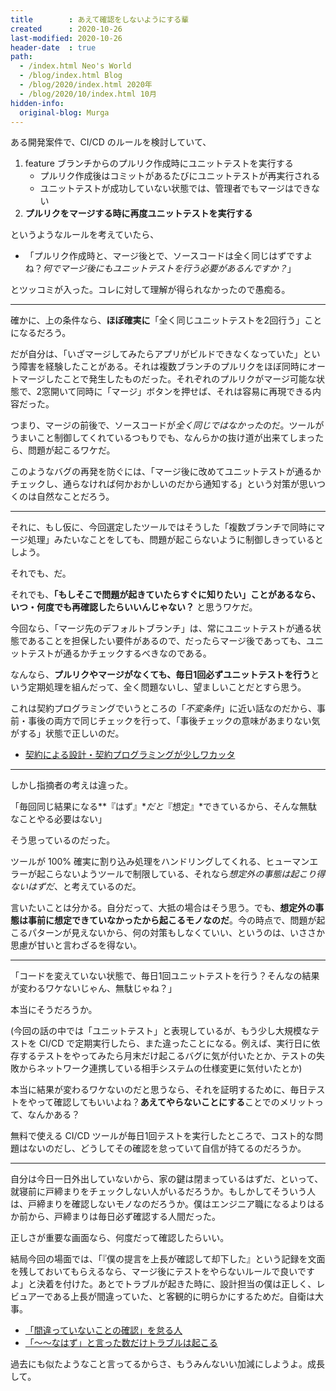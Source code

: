 ```yaml
---
title        : あえて確認をしないようにする輩
created      : 2020-10-26
last-modified: 2020-10-26
header-date  : true
path:
  - /index.html Neo's World
  - /blog/index.html Blog
  - /blog/2020/index.html 2020年
  - /blog/2020/10/index.html 10月
hidden-info:
  original-blog: Murga
---
```


ある開発案件で、CI/CD のルールを検討していて、

1. feature ブランチからのプルリク作成時にユニットテストを実行する
    - プルリク作成後はコミットがあるたびにユニットテストが再実行される
    - ユニットテストが成功していない状態では、管理者でもマージはできない
2. **プルリクをマージする時に再度ユニットテストを実行する**

というようなルールを考えていたら、

- 「プルリク作成時と、マージ後とで、ソースコードは全く同じはずですよね？*何でマージ後にもユニットテストを行う必要があるんですか？*」

とツッコミが入った。コレに対して理解が得られなかったので愚痴る。

---

確かに、上の条件なら、**ほぼ確実に**「全く同じユニットテストを2回行う」ことになるだろう。

だが自分は、「いざマージしてみたらアプリがビルドできなくなっていた」という障害を経験したことがある。それは複数ブランチのプルリクをほぼ同時にオートマージしたことで発生したものだった。それぞれのプルリクがマージ可能な状態で、2窓開いて同時に「マージ」ボタンを押せば、それは容易に再現できる内容だった。

つまり、マージの前後で、ソースコードが*全く同じではなかった*のだ。ツールがうまいこと制御してくれているつもりでも、なんらかの抜け道が出来てしまったら、問題が起こるワケだ。

このようなバグの再発を防ぐには、「マージ後に改めてユニットテストが通るかチェックし、通らなければ何かおかしいのだから通知する」という対策が思いつくのは自然なことだろう。

---

それに、もし仮に、今回選定したツールではそうした「複数ブランチで同時にマージ処理」みたいなことをしても、問題が起こらないように制御しきっているとしよう。

それでも、だ。

それでも、**「もしそこで問題が起きていたらすぐに知りたい」ことがあるなら、いつ・何度でも再確認したらいいんじゃない？** と思うワケだ。

今回なら、「マージ先のデフォルトブランチ」は、常にユニットテストが通る状態であることを担保したい要件があるので、だったらマージ後であっても、ユニットテストが通るかチェックするべきなのである。

なんなら、**プルリクやマージがなくても、毎日1回必ずユニットテストを行う**という定期処理を組んだって、全く問題ないし、望ましいことだとすら思う。

これは契約プログラミングでいうところの「*不変条件*」に近い話なのだから、事前・事後の両方で同じチェックを行って、「事後チェックの意味があまりない気がする」状態で正しいのだ。

- [契約による設計・契約プログラミングが少しワカッタ](/blog/2019/10/05-01.html)

---

しかし指摘者の考えは違った。

「毎回同じ結果になる**『はず』**だと*『想定』*できているから、そんな無駄なことやる必要はない」

そう思っているのだった。

ツールが 100% 確実に割り込み処理をハンドリングしてくれる、ヒューマンエラーが起こらないようツールで制限している、それなら*想定外の事態は起こり得ないはずだ*、と考えているのだ。

言いたいことは分かる。自分だって、大抵の場合はそう思う。でも、**想定外の事態は事前に想定できていなかったから起こるモノなのだ**。今の時点で、問題が起こるパターンが見えないから、何の対策もしなくていい、というのは、いささか思慮が甘いと言わざるを得ない。

---

「コードを変えていない状態で、毎日1回ユニットテストを行う？そんなの結果が変わるワケないじゃん、無駄じゃね？」

本当にそうだろうか。

(今回の話の中では「ユニットテスト」と表現しているが、もう少し大規模なテストを CI/CD で定期実行したら、また違ったことになる。例えば、実行日に依存するテストをやってみたら月末だけ起こるバグに気が付いたとか、テストの失敗からネットワーク連携している相手システムの仕様変更に気付いたとか)

本当に結果が変わるワケないのだと思うなら、それを証明するために、毎日テストをやって確認してもいいよね？**あえてやらないことにする**ことでのメリットって、なんかある？

無料で使える CI/CD ツールが毎日1回テストを実行したところで、コスト的な問題はないのだし、どうしてその確認を怠っていて自信が持てるのだろうか。

---

自分は今日一日外出していないから、家の鍵は閉まっているはずだ、といって、就寝前に戸締まりをチェックしない人がいるだろうか。もしかしてそういう人は、戸締まりを確認しないモノなのだろうか。僕はエンジニア職になるよりはるか前から、戸締まりは毎日必ず確認する人間だった。

正しさが重要な画面なら、何度だって確認したらいい。

結局今回の場面では、「『僕の提言を上長が確認して却下した』という記録を文面を残しておいてもらえるなら、マージ後にテストをやらないルールで良いですよ」と決着を付けた。あとでトラブルが起きた時に、設計担当の僕は正しく、レビュアーである上長が間違っていた、と客観的に明らかにするためだ。自衛は大事。

- [「間違っていないことの確認」を怠る人](/blog/2018/07/23-01.html)
- [「～～なはず」と言った数だけトラブルは起こる](/blog/2019/04/08-01.html)

過去にも似たようなこと言ってるからさ、もうみんないい加減にしようよ。成長して。
